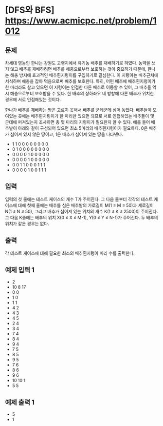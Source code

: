 #  [DFS와 BFS] https://www.acmicpc.net/problem/1012

## 문제
차세대 영농인 한나는 강원도 고랭지에서 유기농 배추를 재배하기로 하였다. 농약을 쓰지 않고 배추를 재배하려면 배추를 해충으로부터 보호하는 것이 중요하기 때문에, 한나는 해충 방지에 효과적인 배추흰지렁이를 구입하기로 결심한다. 이 지렁이는 배추근처에 서식하며 해충을 잡아 먹음으로써 배추를 보호한다. 특히, 어떤 배추에 배추흰지렁이가 한 마리라도 살고 있으면 이 지렁이는 인접한 다른 배추로 이동할 수 있어, 그 배추들 역시 해충으로부터 보호받을 수 있다. 한 배추의 상하좌우 네 방향에 다른 배추가 위치한 경우에 서로 인접해있는 것이다.

한나가 배추를 재배하는 땅은 고르지 못해서 배추를 군데군데 심어 놓았다. 배추들이 모여있는 곳에는 배추흰지렁이가 한 마리만 있으면 되므로 서로 인접해있는 배추들이 몇 군데에 퍼져있는지 조사하면 총 몇 마리의 지렁이가 필요한지 알 수 있다. 예를 들어 배추밭이 아래와 같이 구성되어 있으면 최소 5마리의 배추흰지렁이가 필요하다. 0은 배추가 심어져 있지 않은 땅이고, 1은 배추가 심어져 있는 땅을 나타낸다.

- 1	1	0	0	0	0	0	0	0	0
- 0	1	0	0	0	0	0	0	0	0
- 0	0	0	0	1	0	0	0	0	0
- 0	0	0	0	1	0	0	0	0	0
- 0	0	1	1	0	0	0	1	1	1
- 0	0	0	0	1	0	0	1	1	1

## 입력
입력의 첫 줄에는 테스트 케이스의 개수 T가 주어진다. 그 다음 줄부터 각각의 테스트 케이스에 대해 첫째 줄에는 배추를 심은 배추밭의 가로길이 M(1 ≤ M ≤ 50)과 세로길이 N(1 ≤ N ≤ 50), 그리고 배추가 심어져 있는 위치의 개수 K(1 ≤ K ≤ 2500)이 주어진다. 그 다음 K줄에는 배추의 위치 X(0 ≤ X ≤ M-1), Y(0 ≤ Y ≤ N-1)가 주어진다. 두 배추의 위치가 같은 경우는 없다.

## 출력
각 테스트 케이스에 대해 필요한 최소의 배추흰지렁이 마리 수를 출력한다.

## 예제 입력 1 
- 2
- 10 8 17
- 0 0
- 1 0
- 1 1
- 4 2
- 4 3
- 4 5
- 2 4
- 3 4
- 7 4
- 8 4
- 9 4
- 7 5
- 8 5
- 9 5
- 7 6
- 8 6
- 9 6
- 10 10 1
- 5 5

## 예제 출력 1 
- 5
- 1
